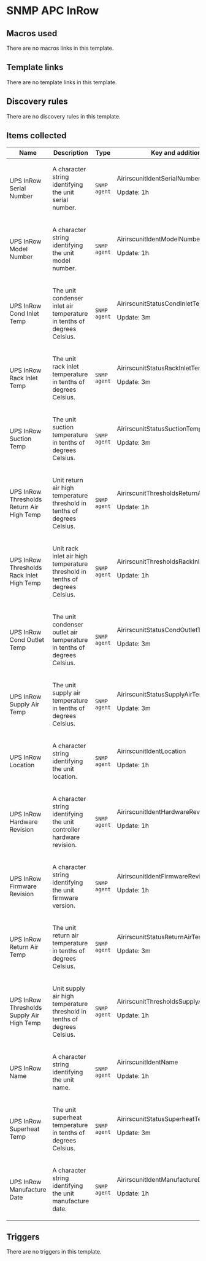 # SNMP APC InRow

## Macros used

There are no macros links in this template.

## Template links

There are no template links in this template.

## Discovery rules

There are no discovery rules in this template.

## Items collected

|Name|Description|Type|Key and additional info|
|----|-----------|----|----|
|UPS InRow Serial Number|<p>A character string identifying the unit serial number.</p>|`SNMP agent`|AirirscunitIdentSerialNumber<p>Update: 1h</p>|
|UPS InRow Model Number|<p>A character string identifying the unit model number.</p>|`SNMP agent`|AirirscunitIdentModelNumber<p>Update: 1h</p>|
|UPS InRow Cond Inlet Temp|<p>The unit condenser inlet air temperature in tenths of degrees Celsius.</p>|`SNMP agent`|AirirscunitStatusCondInletTempMetric<p>Update: 3m</p>|
|UPS InRow Rack Inlet Temp|<p>The unit rack inlet temperature in tenths of degrees Celsius.</p>|`SNMP agent`|AirirscunitStatusRackInletTemp<p>Update: 3m</p>|
|UPS InRow Suction Temp|<p>The unit suction temperature in tenths of degrees Celsius.</p>|`SNMP agent`|AirirscunitStatusSuctionTempMetric<p>Update: 3m</p>|
|UPS InRow Thresholds Return Air High Temp|<p>Unit return air high temperature threshold in tenths of degrees Celsius.</p>|`SNMP agent`|AirirscunitThresholdsReturnAirHighTempMetric<p>Update: 1h</p>|
|UPS InRow Thresholds Rack Inlet High Temp|<p>Unit rack inlet air high temperature threshold in tenths of degrees Celsius.</p>|`SNMP agent`|AirirscunitThresholdsRackInletHighTempMetric<p>Update: 1h</p>|
|UPS InRow Cond Outlet Temp|<p>The unit condenser outlet air temperature in tenths of degrees Celsius.</p>|`SNMP agent`|AirirscunitStatusCondOutletTempMetric<p>Update: 3m</p>|
|UPS InRow Supply Air Temp|<p>The unit supply air temperature in tenths of degrees Celsius.</p>|`SNMP agent`|AirirscunitStatusSupplyAirTempMetric<p>Update: 3m</p>|
|UPS InRow Location|<p>A character string identifying the unit location.</p>|`SNMP agent`|AirirscunitIdentLocation<p>Update: 1h</p>|
|UPS InRow Hardware Revision|<p>A character string identifying the unit controller hardware revision.</p>|`SNMP agent`|AirirscunitIdentHardwareRevision<p>Update: 1h</p>|
|UPS InRow Firmware Revision|<p>A character string identifying the unit firmware version.</p>|`SNMP agent`|AirirscunitIdentFirmwareRevision<p>Update: 1h</p>|
|UPS InRow Return Air Temp|<p>The unit return air temperature in tenths of degrees Celsius.</p>|`SNMP agent`|AirirscunitStatusReturnAirTempMetric<p>Update: 3m</p>|
|UPS InRow Thresholds Supply Air High Temp|<p>Unit supply air high temperature threshold in tenths of degrees Celsius.</p>|`SNMP agent`|AirirscunitThresholdsSupplyAirHighTempMetric<p>Update: 1h</p>|
|UPS InRow Name|<p>A character string identifying the unit name.</p>|`SNMP agent`|AirirscunitIdentName<p>Update: 1h</p>|
|UPS InRow Superheat Temp|<p>The unit superheat temperature in tenths of degrees Celsius.</p>|`SNMP agent`|AirirscunitStatusSuperheatTempMetric<p>Update: 3m</p>|
|UPS InRow Manufacture Date|<p>A character string identifying the unit manufacture date.</p>|`SNMP agent`|AirirscunitIdentManufactureDate<p>Update: 1h</p>|


## Triggers

There are no triggers in this template.


